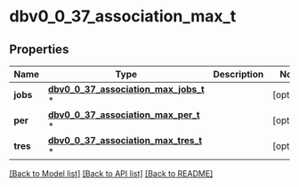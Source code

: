 # dbv0_0_37_association_max_t

## Properties
Name | Type | Description | Notes
------------ | ------------- | ------------- | -------------
**jobs** | [**dbv0_0_37_association_max_jobs_t**](dbv0_0_37_association_max_jobs.md) \* |  | [optional] 
**per** | [**dbv0_0_37_association_max_per_t**](dbv0_0_37_association_max_per.md) \* |  | [optional] 
**tres** | [**dbv0_0_37_association_max_tres_t**](dbv0_0_37_association_max_tres.md) \* |  | [optional] 

[[Back to Model list]](../README.md#documentation-for-models) [[Back to API list]](../README.md#documentation-for-api-endpoints) [[Back to README]](../README.md)


